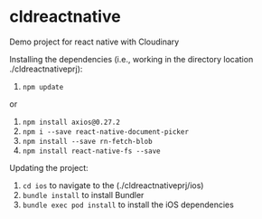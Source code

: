 # cldreactnative

Demo project for react native with Cloudinary

Installing the dependencies (i.e., working in the directory location ./cldreactnativeprj):

1. `npm update`

or

1. `npm install axios@0.27.2`
2. `npm i --save react-native-document-picker`
3. `npm install --save rn-fetch-blob`
4. `npm install react-native-fs --save`

Updating the project:

1. `cd ios` to navigate to the (./cldreactnativeprj/ios)
2. `bundle install` to install Bundler
3. `bundle exec pod install` to install the iOS dependencies
